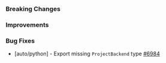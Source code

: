 ### Breaking Changes



### Improvements



### Bug Fixes

 - [auto/python] - Export missing `ProjectBackend` type
   [#6984](https://github.com/pulumi/pulumi/pull/6984)
